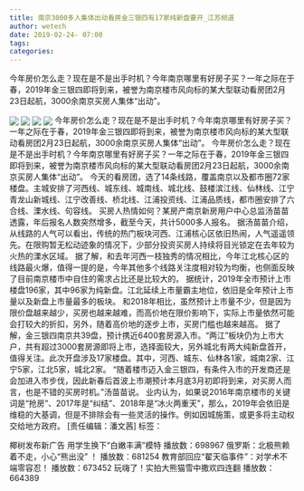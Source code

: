 ```yaml
---
title: 南京3000多人集体出动看房金三银四有17家纯新盘要开_江苏频道
author: wetech
date: 2019-02-24- 07:00
tags: 
categories: 
---
```

今年房价怎么走？现在是不是出手时机？今年南京哪里有好房子买？一年之际在于春，2019年金三银四即将到来，被誉为南京楼市风向标的某大型联动看房团2月23日起航，3000余南京买房人集体“出动”。
<!-- more -->
                
<img align="center" border="0" src="http://p3.ifengimg.com/a/2019_09/a4bfe067631108d_size101_w600_h400.jpg" />
                
<img align="center" border="0" src="http://p1.ifengimg.com/a/2019_09/998c80e63487091_size70_w600_h400.jpg" />
            
<img align="center" border="0" src="http://p3.ifengimg.com/a/2019_09/6470ca67c85f553_size125_w600_h450.jpg" />
<img align="center" border="0" src="http://p2.ifengimg.com/a/2016/0810/204c433878d5cf9size1_w16_h16.png" />
今年房价怎么走？现在是不是出手时机？今年南京哪里有好房子买？一年之际在于春，2019年金三银四即将到来，被誉为南京楼市风向标的某大型联动看房团2月23日起航，3000余南京买房人集体“出动”。
今年房价怎么走？现在是不是出手时机？今年南京哪里有好房子买？一年之际在于春，2019年金三银四即将到来，被誉为南京楼市风向标的某大型联动看房团2月23日起航，3000余南京买房人集体“出动”。
今天的看房团，选了14条线路，覆盖南京以及都市圈72家楼盘。主城安排了河西线、城东线、城南线、城北线、鼓楼滨江线、仙林线、江宁青龙山新城线、江宁改善线、桥北线、江浦投资线、江浦品质线，都市圈安排了六合线、溧水线、句容线。
买房人热情如何？某房产南京新房用户中心总监汤苗苗透露，年后报名人数突然增多，截至今天，共计5000多人报名。
据汤苗苗介绍，从线路的人气可以看出，传统的热门板块河西、江浦核心区依旧热闹，人气遥遥领先。在限购暂无松动迹象的情况下，少部分投资买房人持续将目光锁定在去年较为火热的溧水区域。
据了解，和去年河西一枝独秀的情况相比，今年江北核心区的线路最火爆，值得一提的是，今年其他多个线路关注度相对较为均衡，也侧面反映了目前南京楼市中自住的需求占比还是比较大的。
据统计，2019年全市预计上市楼盘196家，其中96家为纯新盘。江北延续上市量霸主地位，依旧是全年预计上市量以及新盘上市量最多的板块。
和2018年相比，虽然预计上市量不少，但是因为限价盘越来越少，买房也越来越难，而高价地在限价影响下，实际上市量依然可能会打较大的折扣，另外，随着高价地的逐步上市，买房门槛也越来越高。
据了解，金三银四南京共39盘，预计携近6400套房源入市。“两江”板块仍为上市大户，共有超过3000套房源即将上市，选择面较大，另外城北有两大纯新盘首开，值得关注。此次开盘涉及17家楼盘。其中，河西、城东、仙林各1家，城南2家、江宁5家，江北5家，城北2家。
“随着楼市迈入金三银四，有条件入市的开发商还是会加进入市步伐，因此新春后首波上市潮预计本月底3月初即将到来，对买房人而言，也是不错的买房时机。”汤苗苗说。
业内认为，如果说2016年南京楼市的关键词是“抢房”、2017年是“纠结”、2018年是“冰火两重天”，那么，2019年会依旧是维稳的大基调，但是不排除会有一些灵活的操作。例如因城施策，或更多将主动权交给地方政府。
[责任编辑：潘文茜]
标签：
 
 
             
椰树发布新广告 用学生换下“白嫩丰满”模特
播放数：698967
俄罗斯：北极熊赖着不走，小心“熊出没” ！
播放数：681254
教育部回应“翟天临事件”：对学术不端零容忍！
播放数：673452
玩嗨了！实拍大熊猫雪中撒欢四连翻
播放数：664389
